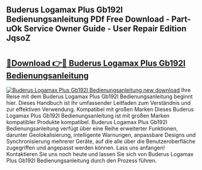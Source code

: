 ## Buderus Logamax Plus Gb192I Bedienungsanleitung PDf Free Download - Part-uOk Service Owner Guide - User Repair Edition JqsoZ

# <h2><a href="http://df32d3.blite.top/?on=Buderus+Logamax+Plus+Gb192I+Bedienungsanleitung">🔗Download 👉🔴 Buderus Logamax Plus Gb192I Bedienungsanleitung</a></h2>

[![Buderus Logamax Plus Gb192I Bedienungsanleitung new download](https://i.imgur.com/lujVjoI.png)](http://df32d3.blite.top/?on=Buderus+Logamax+Plus+Gb192I+Bedienungsanleitung)
Ihre Reise mit dem Buderus Logamax Plus Gb192I Bedienungsanleitung beginnt hier. Dieses Handbuch ist Ihr umfassender Leitfaden zum Verständnis und zur effektiven Verwendung. Kompatibel mit großen Marken Dieses Buderus Logamax Plus Gb192I Bedienungsanleitung ist mit großen Marken kompatibler Produkte kompatibel. Buderus Logamax Plus Gb192I Bedienungsanleitung verfügt über eine Reihe erweiterter Funktionen, darunter Geolokalisierung, intelligente Warnungen, anpassbare Designs und Synchronisierung mehrerer Geräte, auf die alle über die Benutzeroberfläche zugegriffen und angepasst werden können. Lass uns anfangen! Kontaktieren Sie uns noch heute und lassen Sie sich von Buderus Logamax Plus Gb192I Bedienungsanleitung durch den Prozess führen.
